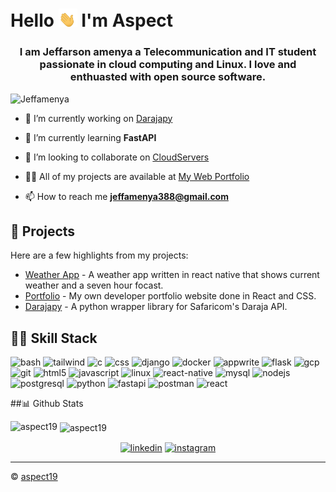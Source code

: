 # Hello  <img src= "./assets/gifs/hand-gif.gif" width=30>  I'm Aspect
<h3 align="center">I am Jeffarson amenya a Telecommunication and IT student passionate in cloud computing and Linux. I love and enthuasted with open source software.</h3>

<p align="left"> <img src="https://avatars.githubusercontent.com/aspects19" alt="Jeffamenya" /> </p>

- 🔭 I’m currently working on [Darajapy](https://github.com/aspects19/darajapy)

- 🌱 I’m currently learning **FastAPI**

- 👯 I’m looking to collaborate on [CloudServers](https://github.com/aspect19/cloud-servers)

- 👨‍💻 All of my projects are available at [My Web Portfolio](https:jeff-kappa.vercel.app)

- 📫 How to reach me **jeffamenya388@gmail.com**

## 🚧 Projects

Here are a few highlights from my projects:

- [Weather App](https://github.com/weather-app) - A weather app written in react native that shows current weather and a seven hour focast.
- [Portfolio](https://github.com/portfolio) - My own developer portfolio website done in React and CSS.
- [Darajapy](https://github.com/darajapy) - A python wrapper library for Safaricom's Daraja API.

## 🧑‍💻 Skill Stack

<p align="left"> <img src="https://www.vectorlogo.zone/logos/gnu_bash/gnu_bash-icon.svg" alt="bash" width="40" height="40"/> <img src="https://devicons.github.io/devicon/devicon.git/icons/tailwind/tailwind-plain.svg" alt="tailwind" width="40" height="40"/> <img src="https://devicons.github.io/devicon/devicon.git/icons/c/c-original.svg" alt="c" width="40" height="40"/> <img src="https://devicons.github.io/devicon/devicon.git/icons/css/css-original-wordmark.svg" alt="css" width="40" height="40"/> <img src="https://devicons.github.io/devicon/devicon.git/icons/django/django-original.svg" alt="django" width="40" height="40"/> <img src="https://devicons.github.io/devicon/devicon.git/icons/docker/docker-original-wordmark.svg" alt="docker" width="40" height="40"/> <img src="https://www.vectorlogo.zone/logos/appwrite/appwrite-icon.svg" alt="appwrite" width="40" height="40"/> <img src="https://www.vectorlogo.zone/logos/pocoo_flask/pocoo_flask-icon.svg" alt="flask" width="40" height="40"/> <img src="https://www.vectorlogo.zone/logos/google_cloud/google_cloud-icon.svg" alt="gcp" width="40" height="40"/> <img src="https://www.vectorlogo.zone/logos/git-scm/git-scm-icon.svg" alt="git" width="40" height="40"/> <img src="https://devicons.github.io/devicon/devicon.git/icons/html5/html5-original-wordmark.svg" alt="html5" width="40" height="40"/> <img src="https://devicons.github.io/devicon/devicon.git/icons/javascript/javascript-original.svg" alt="javascript" width="40" height="40"/> <img src="https://devicons.github.io/devicon/devicon.git/icons/linux/linux-original.svg" alt="linux" width="40" height="40"/> <img src="https://devicons.github.io/devicon/devicon.git/icons/react-native/react-native-original-wordmark.svg" alt="react-native" width="40" height="40"/> <img src="https://devicons.github.io/devicon/devicon.git/icons/mysql/mysql-original-wordmark.svg" alt="mysql" width="40" height="40"/> <img src="https://devicons.github.io/devicon/devicon.git/icons/nodejs/nodejs-original-wordmark.svg" alt="nodejs" width="40" height="40"/> <img src="https://devicons.github.io/devicon/devicon.git/icons/postgresql/postgresql-original-wordmark.svg" alt="postgresql" width="40" height="40"/> <img src="https://devicons.github.io/devicon/devicon.git/icons/python/python-original.svg" alt="python" width="40" height="40"/> <img src="https://www.vectorlogo.zone/logos/fastapi/fastapi-icon.svg" alt="fastapi" width="40" height="40"/> <img src="https://www.vectorlogo.zone/logos/postman/postman-icon.svg" alt="postman" width="40" height="40"/> <img src="https://www.vectorlogo.zone/logos/react/react-icon.svg" alt="react" width="40" height="40"/></p>

##📊 Github Stats

<p><img align="left" src="https://github-readme-stats.vercel.app/api/top-langs/?username=aspect19&layout=compact&hide=html" alt="aspect19" /></p>

<p>&nbsp;<img align="center" src="https://github-readme-stats.vercel.app/api?username=aspect19&show_icons=true" alt="aspect19" /></p>
<p align="center"> 
<a href="https://linkedin.com/in/jeffarson-a-55ba872b9" target="blank"><img align="center" src="https://cdn.jsdelivr.net/npm/simple-icons@3.0.1/icons/linkedin.svg" alt="linkedin" height="30" width="30" /></a>
<a href="https://instagram.com/americ_inc" target="blank"><img align="center" src="https://cdn.jsdelivr.net/npm/simple-icons@3.0.1/icons/instagram.svg" alt="instagram" height="30" width="30" /></a>
</p>

----
&copy; [aspect19](https://github.com/aspect19)

